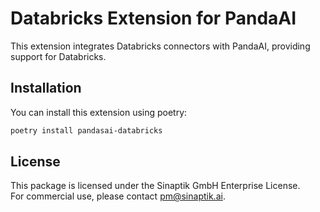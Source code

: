 # Databricks Extension for PandaAI

This extension integrates Databricks connectors with PandaAI, providing support for Databricks.

## Installation

You can install this extension using poetry:

```bash
poetry install pandasai-databricks
```

## License

This package is licensed under the Sinaptik GmbH Enterprise License.  
For commercial use, please contact [pm@sinaptik.ai](mailto:pm@sinaptik.ai).

